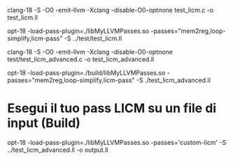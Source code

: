 clang-18 -S -O0 -emit-llvm -Xclang -disable-O0-optnone test_licm.c -o test_licm.ll

opt-18 -load-pass-plugin=./libMyLLVMPasses.so -passes="mem2reg,loop-simplify,licm-pass" -S ../test/test_licm.ll

clang-18 -S -O0 -emit-llvm -Xclang -disable-O0-optnone test/test_licm_advanced.c -o test_licm_advanced.ll

opt-18 -load-pass-plugin=./build/libMyLLVMPasses.so -passes="mem2reg,loop-simplify,licm-pass" -S ./test_licm_advanced.ll

# Esegui il tuo pass LICM su un file di input (Build)
opt-18 -load-pass-plugin=./libMyLLVMPasses.so -passes='custom-licm' -S ../test_licm_advanced.ll -o output.ll
